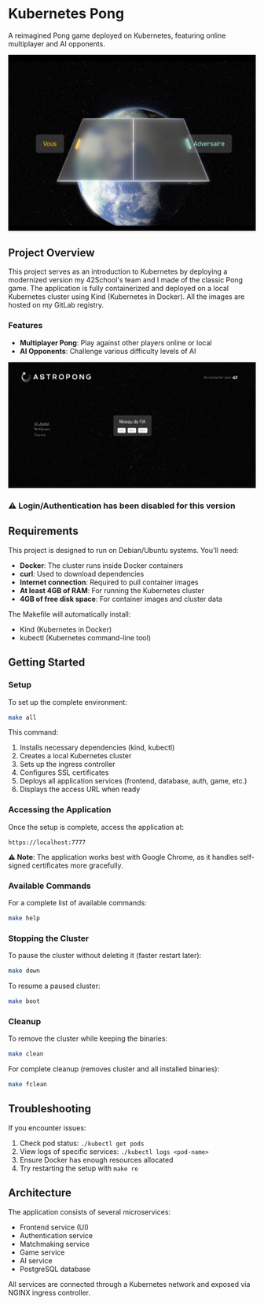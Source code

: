 # Kubernetes Pong

A reimagined Pong game deployed on Kubernetes, featuring online multiplayer and AI opponents.

![Description](./images/game.png)

## Project Overview

This project serves as an introduction to Kubernetes by deploying a modernized version my 42School's team and I made of the classic Pong game. The application is fully containerized and deployed on a local Kubernetes cluster using Kind (Kubernetes in Docker).
All the images are hosted on my GitLab registry.

### Features

- **Multiplayer Pong**: Play against other players online or local
- **AI Opponents**: Challenge various difficulty levels of AI

![Description](./images/menu.png)

### ⚠️ Login/Authentication has been disabled for this version

## Requirements

This project is designed to run on Debian/Ubuntu systems. You'll need:

- **Docker**: The cluster runs inside Docker containers
- **curl**: Used to download dependencies
- **Internet connection**: Required to pull container images
- **At least 4GB of RAM**: For running the Kubernetes cluster
- **4GB of free disk space**: For container images and cluster data

The Makefile will automatically install:
- Kind (Kubernetes in Docker)
- kubectl (Kubernetes command-line tool)

## Getting Started

### Setup

To set up the complete environment:

```bash
make all
```

This command:
1. Installs necessary dependencies (kind, kubectl)
2. Creates a local Kubernetes cluster
3. Sets up the ingress controller
4. Configures SSL certificates
5. Deploys all application services (frontend, database, auth, game, etc.)
6. Displays the access URL when ready

### Accessing the Application

Once the setup is complete, access the application at:

```
https://localhost:7777
```

**⚠️ Note**: The application works best with Google Chrome, as it handles self-signed certificates more gracefully.

### Available Commands

For a complete list of available commands:

```bash
make help
```

### Stopping the Cluster

To pause the cluster without deleting it (faster restart later):

```bash
make down
```

To resume a paused cluster:

```bash
make boot
```

### Cleanup

To remove the cluster while keeping the binaries:

```bash
make clean
```

For complete cleanup (removes cluster and all installed binaries):

```bash
make fclean
```

## Troubleshooting

If you encounter issues:

1. Check pod status: `./kubectl get pods`
2. View logs of specific services: `./kubectl logs <pod-name>`
3. Ensure Docker has enough resources allocated
4. Try restarting the setup with `make re`

## Architecture

The application consists of several microservices:
- Frontend service (UI)
- Authentication service
- Matchmaking service
- Game service
- AI service
- PostgreSQL database

All services are connected through a Kubernetes network and exposed via NGINX ingress controller.
